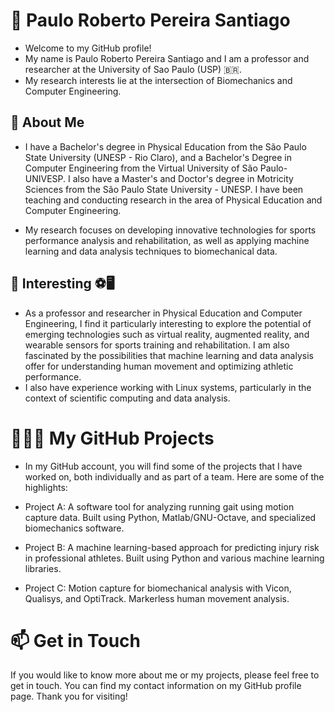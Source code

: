 # 👋 Paulo Roberto Pereira Santiago
- Welcome to my GitHub profile!
- My name is Paulo Roberto Pereira Santiago and I am a professor and researcher at the University of Sao Paulo (USP) 🇧🇷.
- My research interests lie at the intersection of Biomechanics and Computer Engineering.

## 🧐 About Me
- I have a Bachelor's degree in Physical Education from the São Paulo State University (UNESP - Rio Claro), and a Bachelor's Degree in Computer Engineering from the Virtual University of São Paulo-UNIVESP. I also have a Master's and Doctor's degree in Motricity Sciences from the São Paulo State University - UNESP. I have been teaching and conducting research in the area of Physical Education and Computer Engineering.

- My research focuses on developing innovative technologies for sports performance analysis and rehabilitation, as well as applying machine learning and data analysis techniques to biomechanical data.

## 🤔 Interesting ⚽🖥
- As a professor and researcher in Physical Education and Computer Engineering, I find it particularly interesting to explore the potential of emerging technologies such as virtual reality, augmented reality, and wearable sensors for sports training and rehabilitation. I am also fascinated by the possibilities that machine learning and data analysis offer for understanding human movement and optimizing athletic performance.
- I also have experience working with Linux systems, particularly in the context of scientific computing and data analysis.


# 🧑🏽‍🔬 My GitHub Projects
- In my GitHub account, you will find some of the projects that I have worked on, both individually and as part of a team. Here are some of the highlights:

* Project A: A software tool for analyzing running gait using motion capture data. Built using Python, Matlab/GNU-Octave, and specialized biomechanics software.

* Project B: A machine learning-based approach for predicting injury risk in professional athletes. Built using Python and various machine learning libraries.

* Project C: Motion capture for biomechanical analysis with Vicon, Qualisys, and OptiTrack. Markerless human movement analysis.

# 📫 Get in Touch
If you would like to know more about me or my projects, please feel free to get in touch. You can find my contact information on my GitHub profile page. Thank you for visiting!
